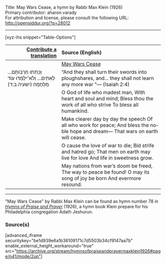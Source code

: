 <html>
<head></head>
<body>
Title: May Wars Cease, a hymn by Rabbi Max Klein (1926)<br />
Primary contributor: aharon.varady<br />
For attribution and license, please consult the following URL: <a href="http://opensiddur.org/?p=28012">http://opensiddur.org/?p=28012</a>
<p />
<hr />

[xyz-ihs snippet="Table-Options"]<table style="margin-left: auto; margin-right: auto;" class="draggable">
<thead><tr><th id="x" style="text-align: right;"><a href="https://opensiddur.org/contributing/upload/">Contribute a translation</a></th><th style="text-align: left;">Source (English)</th></tr></thead>
<tbody>
<tr><td style="vertical-align:top;">
<div class="liturgy" lang="he">

</span></div></td>
 
<td style="vertical-align:top;">
<div class="english" lang="en">
<u>May Wars Cease</u>
</div></td></tr>


<tr><td style="vertical-align:top;">
<div class="liturgy" lang="he">
...וְכִתְּתוּ חַרְבוֹתָם לְאִתִּים...
וְלֹא־יִלְמְדוּ עוֹד מִלְחָמָה׃ <span class="citation">(ישעיה ב:ד)</span>
</span></div></td>
 
<td style="vertical-align:top;">
<div class="english" lang="en">
“And they shall turn their swords into ploughshares, and...
they shall not learn any more war ”— <span class="citation">(Isaiah 2:4)</span>
</div></td></tr>


<tr><td style="vertical-align:top;">
<div class="liturgy" lang="he">

</span></div></td>
 
<td style="vertical-align:top;">
<div class="english" lang="en">
O God of life who madest man, 
With heart and soul and mind; 
Bless thou the work of all who strive 
To bless all humankind. 
</div></td></tr>


<tr><td style="vertical-align:top;">
<div class="liturgy" lang="he">

</span></div></td>
 
<td style="vertical-align:top;">
<div class="english" lang="en">
Make clearer day by day the speech 
Of all who work for peace; 
And bless the noble hope and dream— 
That wars on earth will cease. 
</div></td></tr>


<tr><td style="vertical-align:top;">
<div class="liturgy" lang="he">

</span></div></td>
 
<td style="vertical-align:top;">
<div class="english" lang="en">
O cause the love of war to die; 
Bid strife and hatred go; 
That men on earth may live for love 
And life in sweetness grow. 
</div></td></tr>


<tr><td style="vertical-align:top;">
<div class="liturgy" lang="he">

</span></div></td>
 
<td style="vertical-align:top;">
<div class="english" lang="en">
May nations from war’s doom be freed, 
The way to peace be found! 
O may its song of joy be born 
And evermore resound. 
</div></td></tr>
</tbody></table>

<hr />

"May Wars Cease" by Rabbi Max Klein can be found as hymn number 78 in <em><a href="https://opensiddur.org/compilations/hymn-books/hymns-of-praise-and-prayer-by-max-klein-for-congregation-adath-jeshurun-philadelphia-1926/">Hymns of Praise and Prayer</a></em> (1926), a hymn book Klein prepare for his Philadelphia congregation Adath Jeshurun.

<h3>Source(s)</h3>

[advanced_iframe securitykey="be1d939e6a1b36109171c7d5503b34cf9147aa7b" enable_external_height_workaround="true" src="https://archive.org/stream/hymnsofpraiseandprayermaxklein1926#page/n41/mode/2up"]

&nbsp;
</body>
</html>